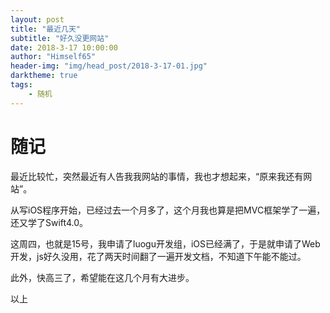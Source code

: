 ```yaml
---
layout: post
title: "最近几天"
subtitle: "好久没更网站"
date: 2018-3-17 10:00:00
author: "Himself65"
header-img: "img/head_post/2018-3-17-01.jpg"
darktheme: true
tags: 
    - 随机
---
```

# 随记

最近比较忙，突然最近有人告我我网站的事情，我也才想起来，“原来我还有网站”。

从写iOS程序开始，已经过去一个月多了，这个月我也算是把MVC框架学了一遍，还又学了Swift4.0。

这周四，也就是15号，我申请了luogu开发组，iOS已经满了，于是就申请了Web开发，js好久没用，花了两天时间翻了一遍开发文档，不知道下午能不能过。

此外，快高三了，希望能在这几个月有大进步。

以上